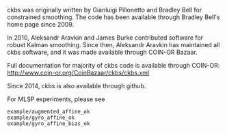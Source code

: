 ckbs was originally written by Gianluigi Pillonetto and Bradley Bell for constrained smoothing. The code has been available through Bradley Bell's home page since 2009. 

In 2010, Aleksandr Aravkin and James Burke contributed software for robust Kalman smoothing. Since then, Aleksandr Aravkin has maintained all ckbs software, and it was made available through COIN-OR Bazaar. 

Full documentation for majority of ckbs code is available through COIN-OR:
http://www.coin-or.org/CoinBazaar/ckbs/ckbs.xml

Since 2014, ckbs is also available through github. 

For MLSP experiments, please see 

    example/augmented_affine_ok
    example/gyro_affine_ok
    example/gyro_affine_bias_ok





